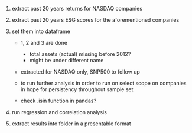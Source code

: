 1. extract past 20 years returns for NASDAQ companies
2. extract past 20 years ESG scores for the aforementioned companies
3. set them into dataframe 

    - 1, 2 and 3 are done
        - total assets (actual) missing before 2012?
        - might be under different name
        
    - extracted for NASDAQ only, SNP500 to follow up
    - to run further analysis in order to run on select scope on companies in hope for persistency throughout sample set
    - check .isin function in pandas?
    
4. run regression and correlation analysis

5. extract results into folder in a presentable format

